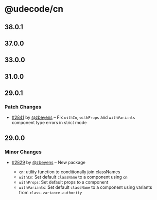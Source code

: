 # @udecode/cn

## 38.0.1

## 37.0.0

## 33.0.0

## 31.0.0

## 29.0.1

### Patch Changes

- [#2841](https://github.com/udecode/plate/pull/2841) by [@zbeyens](https://github.com/zbeyens) – Fix `withCn`, `withProps` and `withVariants` component type errors in strict mode

## 29.0.0

### Minor Changes

- [#2829](https://github.com/udecode/plate/pull/2829) by [@zbeyens](https://github.com/zbeyens) – New package

  - `cn`: utility function to conditionally join classNames
  - `withCn`: Set default `className` to a component using `cn`
  - `withProps`: Set default props to a component
  - `withVariants`: Set default `className` to a component using variants from `class-variance-authority`
